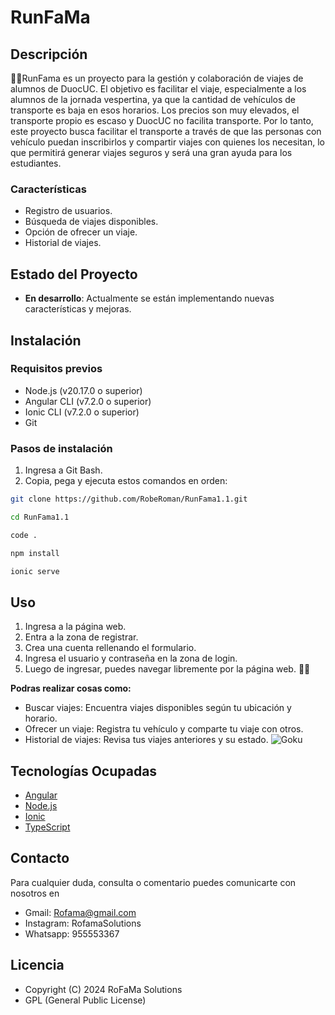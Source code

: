 # RunFaMa
## Descripción
 🐱‍🚀RunFama es un proyecto para la gestión y colaboración de viajes de alumnos de DuocUC. El objetivo es facilitar el viaje, especialmente a los alumnos de la jornada vespertina, ya que la cantidad de vehículos de transporte es baja en esos horarios. Los precios son muy elevados, el transporte propio es escaso y DuocUC no facilita transporte. Por lo tanto, este proyecto busca facilitar el transporte a través de que las personas con vehículo puedan inscribirlos y compartir viajes con quienes los necesitan, lo que permitirá generar viajes seguros y será una gran ayuda para los estudiantes.

### Características
 - Registro de usuarios.
 - Búsqueda de viajes disponibles.
 - Opción de ofrecer un viaje.
 - Historial de viajes.

## Estado del Proyecto
- **En desarrollo**: Actualmente se están implementando nuevas características y mejoras.
## Instalación

 ### Requisitos previos

  - Node.js (v20.17.0 o superior)
  - Angular CLI (v7.2.0 o superior)
  - Ionic CLI (v7.2.0 o superior)
  - Git

 ### Pasos de instalación
 1. Ingresa a Git Bash.
 2. Copia, pega y ejecuta estos comandos en orden:
   
   ```bash
   git clone https://github.com/RobeRoman/RunFama1.1.git
   ```
   ```bash
   cd RunFama1.1
   ```
   ```bash
   code .
   ```
   ```bash
   npm install
   ```
   ```bash
   ionic serve
   ```
## Uso
 1. Ingresa a la página web.
 2. Entra a la zona de registrar.
 3. Crea una cuenta rellenando el formulario.
 4. Ingresa el usuario y contraseña en la zona de login.
 5. Luego de ingresar, puedes navegar libremente por la página web. 🐱‍🏍

   **Podras realizar cosas como:**
   - Buscar viajes: Encuentra viajes disponibles según tu ubicación y horario.
   - Ofrecer un viaje: Registra tu vehículo y comparte tu viaje con otros.
   - Historial de viajes: Revisa tus viajes anteriores y su estado.
   ![Goku](https://media1.tenor.com/m/ID6-beDVEN8AAAAC/goku-ya-merito.gif)

## Tecnologías Ocupadas
 - [Angular](https://angular.io/)
 - [Node.js](https://nodejs.org/)
 - [Ionic](https://ionicframework.com/)
 - [TypeScript](https://www.typescriptlang.org/)

## Contacto
 Para cualquier duda, consulta o comentario puedes comunicarte con nosotros en
 - Gmail: Rofama@gmail.com
 - Instagram: RofamaSolutions
 - Whatsapp: 955553367


## Licencia
 - Copyright (C) 2024 RoFaMa Solutions
 - GPL (General Public License)
